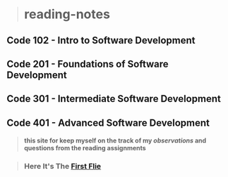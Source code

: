 > # reading-notes

 ## Code 102 - Intro to Software Development
 ## Code 201 - Foundations of Software Development
 ## Code 301 - Intermediate Software Development
 ## Code 401 - Advanced Software Development

> #### this site for keep myself on **the track of my _observations_ and questions from the reading assignments**

> ###  Here It's The [First Flie](read-1.md)
